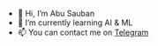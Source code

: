 - 👋 Hi, I’m Abu Sauban
- 🌱 I’m currently learning AI & ML
- 📫 You can contact me on [Telegram](https://t.me/GrOoT_7s)
<!---
Sauban-Git/Sauban-Git is a ✨ special ✨ repository because its `README.md` (this file) appears on your GitHub profile.
You can click the Preview link to take a look at your changes.
--->
